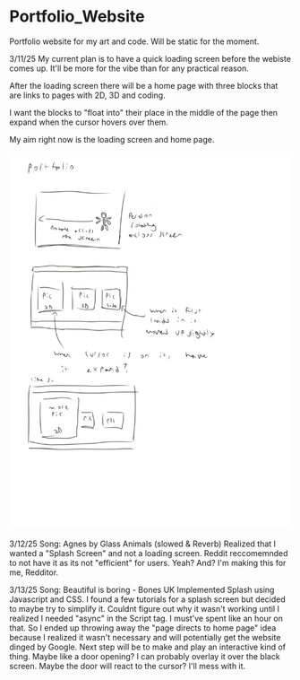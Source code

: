 # Portfolio_Website
Portfolio website for my art and code. Will be static for the moment.

3/11/25
My current plan is to have a quick loading screen before the webiste comes up. It'll be 
more for the vibe than for any practical reason. 

After the loading screen there will be a home page with three blocks that are links to
pages with 2D, 3D and coding.

I want the blocks to "float into" their place in the middle of the page then expand when the cursor hovers over them.

My aim right now is the loading screen and home page.

![Sketch page showing plan for loading page and home page](/images/sketch1.jpeg)

3/12/25
Song: Agnes by Glass Animals (slowed & Reverb)
Realized that I wanted a "Splash Screen" and not a loading screen. Reddit reccomemnded 
to not have it as its not "efficient" for users.
Yeah? And?
I'm making this for me, Redditor.

3/13/25
Song: Beautiful is boring - Bones UK
Implemented Splash using Javascript and CSS. I found a few tutorials for a splash screen 
but decided to maybe try to simplify it.
Couldnt figure out why it wasn't working until I realized I needed "async" in the 
Script tag. I must've spent like an hour on that.
So I ended up throwing away the "page directs to home page" idea because I realized it
wasn't necessary and will potentially get the website dinged by Google.
Next step will be to make and play an interactive kind of thing. Maybe like a door 
opening? I can probably overlay it over the black screen. Maybe the door will react to 
the cursor? I'll mess with it.

